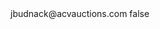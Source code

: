 <?xml version="1.0" encoding="UTF-8"?>
<CustomMetadata xmlns="http://soap.sforce.com/2006/04/metadata">
    <label>jbudnack@acvauctions.com</label>
    <protected>false</protected>
</CustomMetadata>
